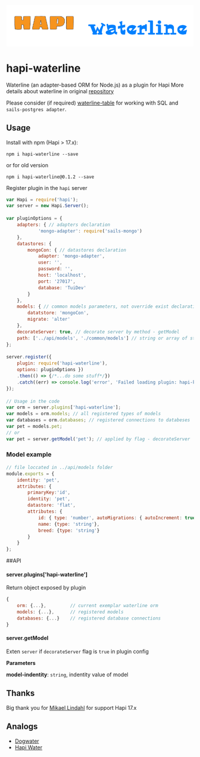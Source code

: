 ![hapi-waterline](./img/hapi-waterline.png)

hapi-waterline
==============

Waterline (an adapter-based ORM for Node.js) as a plugin for Hapi
More details about waterline in original [repository](https://github.com/balderdashy/waterline "waterline repo")

Please consider (if required)
[waterline-table](https://www.npmjs.com/package/waterline-table) for working with SQL and `sails-postgres adapter`.
  
## Usage

Install with npm (Hapi > 17.x):

    npm i hapi-waterline --save
    
or for old version
    
    npm i hapi-waterline@0.1.2 --save

Register plugin in the `hapi` server

```js
var Hapi = require('hapi');
var server = new Hapi.Server();

var pluginOptions = {
    adapters: { // adapters declaration
            'mongo-adapter': require('sails-mongo')
    },
    datastores: {
        mongoCon: { // datastores declaration
            adapter: 'mongo-adapter',
            user: '',
            password: '',
            host: 'localhost',
            port: '27017',
            database: 'TuiDev'
        }
    },
    models: { // common models parameters, not override exist declaration inside models
        datatstore: 'mongoCon',
        migrate: 'alter'
    },
	decorateServer: true, // decorate server by method - getModel
	path: ['../api/models', './common/models'] // string or array of strings with paths to folders with models declarations 
};

server.register({
    plugin: require('hapi-waterline'),
    options: pluginOptions })
    .then(() => {/*...do some stuff*/})
    .catch((err) => console.log('error', 'Failed loading plugin: hapi-kea-config'));
});

// Usage in the code
var orm = server.plugins['hapi-waterline'];
var models = orm.models; // all registered types of models
var databases = orm.databases; // registered connections to databeses
var pet = models.pet;
// or
var pet = server.getModel('pet'); // applied by flag - decorateServer
```

### Model example
```js
// file loccated in ../api/models folder
module.exports = {
    identity: 'pet',
    attributes: {
        primaryKey:'id',
        identity: 'pet',
        datastore: 'flat',
        attributes: {
            id: { type: 'number', autoMigrations: { autoIncrement: true } },
            name: {type: 'string'},
            breed: {type: 'string'}
        }
    }
};
```

##API

#### server.plugins['hapi-waterline']

Return object exposed by plugin
```js
{
	orm: {...}, 		// current exemplar waterline orm
	models: {...},		// registered models
	databases: {...}	// registered database connections
}
```

#### server.getModel 

Exten `server` if `decorateServer` flag is `true` in plugin config

**Parameters**

**model-indentity**: `string`, indentity value of model

## Thanks

Big thank you for [Mikael Lindahl](https://github.com/mickelindahl) for support Hapi 17.x

## Analogs

* [Dogwater](https://github.com/devinivy/dogwater)
* [Hapi Water](https://github.com/tswayne/hapi-water)

